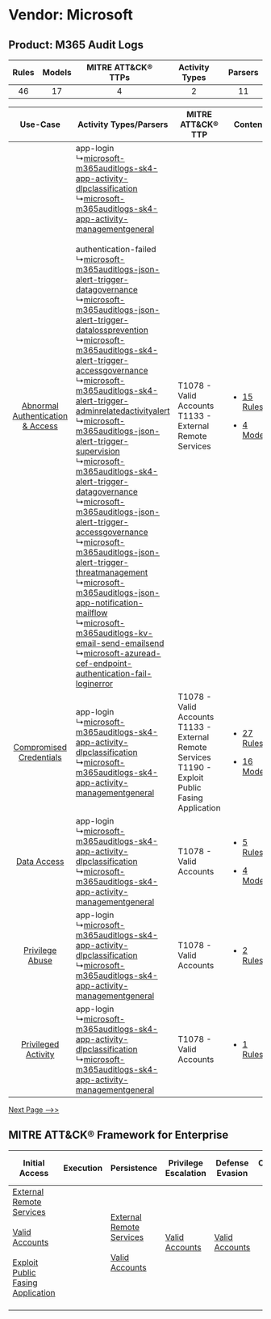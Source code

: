 Vendor: Microsoft
=================
Product: M365 Audit Logs
------------------------
| Rules | Models | MITRE ATT&CK® TTPs | Activity Types | Parsers |
|:-----:|:------:|:------------------:|:--------------:|:-------:|
|  46   |   17   |         4          |       2        |   11    |

|    Use-Case    | Activity Types/Parsers    | MITRE ATT&CK® TTP    | Content    |
|:----:| ---- | ---- | ---- |
| [Abnormal Authentication & Access](../../../UseCases/uc_abnormal_authentication_&_access.md) |  app-login<br> ↳[microsoft-m365auditlogs-sk4-app-activity-dlpclassification](Ps/pC_microsoftm365auditlogssk4appactivitydlpclassification.md)<br> ↳[microsoft-m365auditlogs-sk4-app-activity-managementgeneral](Ps/pC_microsoftm365auditlogssk4appactivitymanagementgeneral.md)<br><br> authentication-failed<br> ↳[microsoft-m365auditlogs-json-alert-trigger-datagovernance](Ps/pC_microsoftm365auditlogsjsonalerttriggerdatagovernance.md)<br> ↳[microsoft-m365auditlogs-json-alert-trigger-datalossprevention](Ps/pC_microsoftm365auditlogsjsonalerttriggerdatalossprevention.md)<br> ↳[microsoft-m365auditlogs-sk4-alert-trigger-accessgovernance](Ps/pC_microsoftm365auditlogssk4alerttriggeraccessgovernance.md)<br> ↳[microsoft-m365auditlogs-sk4-alert-trigger-adminrelatedactivityalert](Ps/pC_microsoftm365auditlogssk4alerttriggeradminrelatedactivityalert.md)<br> ↳[microsoft-m365auditlogs-json-alert-trigger-supervision](Ps/pC_microsoftm365auditlogsjsonalerttriggersupervision.md)<br> ↳[microsoft-m365auditlogs-sk4-alert-trigger-datagovernance](Ps/pC_microsoftm365auditlogssk4alerttriggerdatagovernance.md)<br> ↳[microsoft-m365auditlogs-json-alert-trigger-accessgovernance](Ps/pC_microsoftm365auditlogsjsonalerttriggeraccessgovernance.md)<br> ↳[microsoft-m365auditlogs-json-alert-trigger-threatmanagement](Ps/pC_microsoftm365auditlogsjsonalerttriggerthreatmanagement.md)<br> ↳[microsoft-m365auditlogs-json-app-notification-mailflow](Ps/pC_microsoftm365auditlogsjsonappnotificationmailflow.md)<br> ↳[microsoft-m365auditlogs-kv-email-send-emailsend](Ps/pC_microsoftm365auditlogskvemailsendemailsend.md)<br> ↳[microsoft-azuread-cef-endpoint-authentication-fail-loginerror](Ps/pC_microsoftazureadcefendpointauthenticationfailloginerror.md)<br> | T1078 - Valid Accounts<br>T1133 - External Remote Services<br>    | [<ul><li>15 Rules</li></ul><ul><li>4 Models</li></ul>](RM/r_m_microsoft_m365_audit_logs_Abnormal_Authentication_&_Access.md) |
|          [Compromised Credentials](../../../UseCases/uc_compromised_credentials.md)          |  app-login<br> ↳[microsoft-m365auditlogs-sk4-app-activity-dlpclassification](Ps/pC_microsoftm365auditlogssk4appactivitydlpclassification.md)<br> ↳[microsoft-m365auditlogs-sk4-app-activity-managementgeneral](Ps/pC_microsoftm365auditlogssk4appactivitymanagementgeneral.md)<br>    | T1078 - Valid Accounts<br>T1133 - External Remote Services<br>T1190 - Exploit Public Fasing Application<br> | [<ul><li>27 Rules</li></ul><ul><li>16 Models</li></ul>](RM/r_m_microsoft_m365_audit_logs_Compromised_Credentials.md)         |
|    [Data Access](../../../UseCases/uc_data_access.md)    |  app-login<br> ↳[microsoft-m365auditlogs-sk4-app-activity-dlpclassification](Ps/pC_microsoftm365auditlogssk4appactivitydlpclassification.md)<br> ↳[microsoft-m365auditlogs-sk4-app-activity-managementgeneral](Ps/pC_microsoftm365auditlogssk4appactivitymanagementgeneral.md)<br>    | T1078 - Valid Accounts<br>    | [<ul><li>5 Rules</li></ul><ul><li>4 Models</li></ul>](RM/r_m_microsoft_m365_audit_logs_Data_Access.md)    |
|    [Privilege Abuse](../../../UseCases/uc_privilege_abuse.md)    |  app-login<br> ↳[microsoft-m365auditlogs-sk4-app-activity-dlpclassification](Ps/pC_microsoftm365auditlogssk4appactivitydlpclassification.md)<br> ↳[microsoft-m365auditlogs-sk4-app-activity-managementgeneral](Ps/pC_microsoftm365auditlogssk4appactivitymanagementgeneral.md)<br>    | T1078 - Valid Accounts<br>    | [<ul><li>2 Rules</li></ul>](RM/r_m_microsoft_m365_audit_logs_Privilege_Abuse.md)    |
|    [Privileged Activity](../../../UseCases/uc_privileged_activity.md)    |  app-login<br> ↳[microsoft-m365auditlogs-sk4-app-activity-dlpclassification](Ps/pC_microsoftm365auditlogssk4appactivitydlpclassification.md)<br> ↳[microsoft-m365auditlogs-sk4-app-activity-managementgeneral](Ps/pC_microsoftm365auditlogssk4appactivitymanagementgeneral.md)<br>    | T1078 - Valid Accounts<br>    | [<ul><li>1 Rules</li></ul>](RM/r_m_microsoft_m365_audit_logs_Privileged_Activity.md)    |
[Next Page -->>](2_ds_microsoft_m365_audit_logs.md)

MITRE ATT&CK® Framework for Enterprise
--------------------------------------
| Initial Access                                                                                                                                                                                                                         | Execution | Persistence                                                                                                                                      | Privilege Escalation                                                | Defense Evasion                                                     | Credential Access | Discovery | Lateral Movement | Collection | Command and Control                                                                                                                       | Exfiltration | Impact |
| -------------------------------------------------------------------------------------------------------------------------------------------------------------------------------------------------------------------------------------- | --------- | ------------------------------------------------------------------------------------------------------------------------------------------------ | ------------------------------------------------------------------- | ------------------------------------------------------------------- | ----------------- | --------- | ---------------- | ---------- | ----------------------------------------------------------------------------------------------------------------------------------------- | ------------ | ------ |
| [External Remote Services](https://attack.mitre.org/techniques/T1133)<br><br>[Valid Accounts](https://attack.mitre.org/techniques/T1078)<br><br>[Exploit Public Fasing Application](https://attack.mitre.org/techniques/T1190)<br><br> |           | [External Remote Services](https://attack.mitre.org/techniques/T1133)<br><br>[Valid Accounts](https://attack.mitre.org/techniques/T1078)<br><br> | [Valid Accounts](https://attack.mitre.org/techniques/T1078)<br><br> | [Valid Accounts](https://attack.mitre.org/techniques/T1078)<br><br> |                   |           |                  |            | [Proxy: Multi-hop Proxy](https://attack.mitre.org/techniques/T1090/003)<br><br>[Proxy](https://attack.mitre.org/techniques/T1090)<br><br> |              |        |